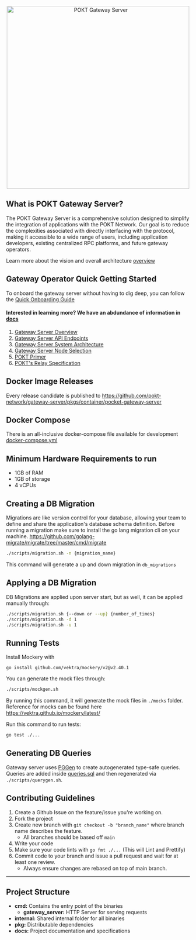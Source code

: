 <div align="center">
<img src="https://github.com/pokt-network/gateway-server/blob/main/docs/resources/gateway-server-logo.jpg" width="500" alt="POKT Gateway Server">
</div>

## What is POKT Gateway Server?

The POKT Gateway Server is a comprehensive solution designed to simplify the integration of applications with the POKT Network. Our goal is to reduce the complexities associated with directly interfacing with the protocol, making it accessible to a wide range of users, including application developers, existing centralized RPC platforms, and future gateway operators.

Learn more about the vision and overall architecture [overview](docs%2Foverview.md)

## Gateway Operator Quick Getting Started
To onboard the gateway server without having to dig deep, you can follow the [Quick Onboarding Guide](docs%2Fquick-onboarding-guide.md)

#### Interested in learning more? We have an abdundance of information in [docs](docs)
1. [Gateway Server Overview](docs%2Foverview.md)
2. [Gateway Server API Endpoints](docs%2Fapi-endpoints.md)
3. [Gateway Server System Architecture](docs%2Fsystem-architecture.md)
4. [Gateway Server Node Selection](docs%2Fnode-selection.md)
5. [POKT Primer](docs%2Fpokt-primer.md)
6. [POKT's Relay Specification](docs%2Fpokt-relay-specification.md)

## Docker Image Releases
Every release candidate is published to https://github.com/pokt-network/gateway-server/pkgs/container/pocket-gateway-server

## Docker Compose
There is an all-inclusive docker-compose file available for development [docker-compose.yml](docker-compose.yml.sample)

## Minimum Hardware Requirements to run
- 1GB of RAM
- 1GB of storage
- 4 vCPUs

## Creating a DB Migration
Migrations are like version control for your database, allowing your team to define and share the application's database schema definition.
Before running a migration make sure to install the go lang migration cli on your machine.
https://github.com/golang-migrate/migrate/tree/master/cmd/migrate
```sh
./scripts/migration.sh -n {migration_name}
```
This command will generate a up and down migration in `db_migrations`

## Applying a DB Migration
DB Migrations are applied upon server start, but as well, it can be applied manually through:
```sh
./scripts/migration.sh {--down or --up} {number_of_times} 
./scripts/migration.sh -d 1
./scripts/migration.sh -u 1
```

## Running Tests
Install Mockery with
```
go install github.com/vektra/mockery/v2@v2.40.1
```
You can generate the mock files through:
```sh
./scripts/mockgen.sh
```
By running this command, it will generate the mock files in `./mocks` folder.
Reference for mocks can be found here https://vektra.github.io/mockery/latest/

Run this command to run tests:
```sh
go test ./...
```

## Generating DB Queries
Gateway server uses [PGGen]('https://github.com/jschaf/pggen) to create autogenerated type-safe queries. 
Queries are added inside [queries.sql](internal%2Fdb_query%2Fqueries.sql) and then regenerated via `./scripts/querygen.sh`.

## Contributing Guidelines
1. Create a Github Issue on the feature/issue you're working on.
2. Fork the project
3. Create new branch with `git checkout -b "branch_name"` where branch name describes the feature.
    - All branches should be based off `main`
3. Write your code
4. Make sure your code lints with `go fmt ./...` (This will Lint and Prettify)
5. Commit code to your branch and issue a pull request and wait for at least one review.
    - Always ensure changes are rebased on top of main branch.

---
## Project Structure

- **cmd:** Contains the entry point of the binaries
    - **gateway_server:** HTTP Server for serving requests
- **internal:** Shared internal folder for all binaries
- **pkg:** Distributable dependencies
- **docs:** Project documentation and specifications